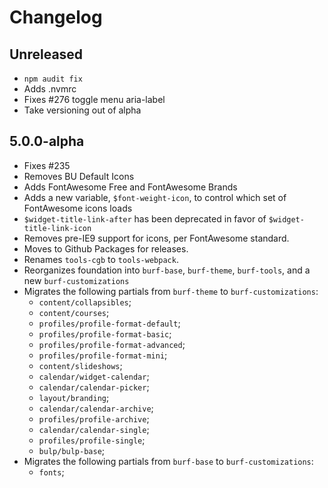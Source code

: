 # Changelog

## Unreleased

- `npm audit fix`
- Adds .nvmrc
- Fixes #276 toggle menu aria-label
- Take versioning out of alpha

## 5.0.0-alpha

- Fixes #235
- Removes BU Default Icons
- Adds FontAwesome Free and FontAwesome Brands
- Adds a new variable, `$font-weight-icon`, to control which set of FontAwesome icons loads
- `$widget-title-link-after` has been deprecated in favor of `$widget-title-link-icon`
- Removes pre-IE9 support for icons, per FontAwesome standard.
- Moves to Github Packages for releases.
- Renames `tools-cgb` to `tools-webpack`.
- Reorganizes foundation into `burf-base`, `burf-theme`, `burf-tools`, and a new `burf-customizations`
- Migrates the following partials from `burf-theme` to `burf-customizations`:
  - `content/collapsibles`;
  - `content/courses`;
  - `profiles/profile-format-default`;
  - `profiles/profile-format-basic`;
  - `profiles/profile-format-advanced`;
  - `profiles/profile-format-mini`;
  - `content/slideshows`;
  - `calendar/widget-calendar`;
  - `calendar/calendar-picker`;
  - `layout/branding`;
  - `calendar/calendar-archive`;
  - `profiles/profile-archive`;
  - `calendar/calendar-single`;
  - `profiles/profile-single`;
  - `bulp/bulp-base`;
- Migrates the following partials from `burf-base` to `burf-customizations`:
  - `fonts`;
